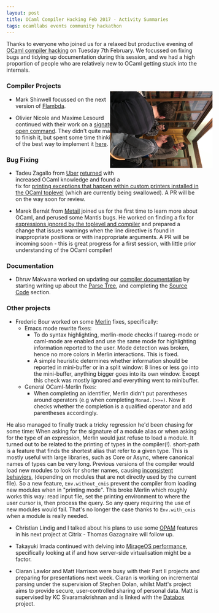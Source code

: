 ```yaml
---
layout: post
title: OCaml Compiler Hacking Feb 2017 - Activity Summaries
tags: ocamllabs events community hackathon
---
```


Thanks to everyone who joined us for a relaxed but productive evening of [OCaml compiler hacking](https://ocamllabs.github.io/compiler-hacking/) on Tuesday 7th February. We focussed on fixing bugs and tidying up documentation during this session, and we had a high proportion of people who are relatively new to OCaml getting stuck into the internals.

<div>
<img style="float:right; -webkit-transform:rotate(90deg); transform:rotate(90deg);" src="/images/FebCHPembroke.JPG" alt="Olivier, Maxime, David and Fred talk all things compiler" width="200" />
</div>

### Compiler Projects

* Mark Shinwell focussed on the next version of [Flambda](https://blogs.janestreet.com/flambda/).

* Olivier Nicole and Maxime Lesourd continued with their work on a [signatured open command](https://github.com/ocamllabs/compiler-hacking/wiki/Things-to-work-on#signatured-open-command). They didn't quite manage to finish it, but spent some time thinking of the best way to implement it [here](https://github.com/OlivierNicole/ocaml/commits/signatured_open).

### Bug Fixing

* Tadeu Zagallo from [Uber](https://www.uber.com/en-GB/cities/london/) [returned](http://reynard.io/2016/11/16/CompHack.html) with increased OCaml knowledge and found a fix for [printing exceptions that happen within custom printers installed in the OCaml toplevel](https://caml.inria.fr/mantis/view.php?id=7060) (which are currently being swallowed). A PR will be on the way soon for review.

* Marek Bernát from [Metail](http://metail.com/) joined us for the first time to learn more about OCaml, and perused some Mantis bugs. He worked on finding a fix for [expressions ignored by the toplevel and compiler](https://caml.inria.fr/mantis/view.php?id=6604) and prepared a change that issues warnings when the line directive is found in inappropriate positions or with inappropriate arguments. A PR will be incoming soon - this is great progress for a first session, with little prior understanding of the OCaml compiler!

### Documentation

* Dhruv Makwana worked on updating our [compiler documentation](https://github.com/ocamllabs/ocaml-internals/wiki) by starting writing up about the [Parse Tree](https://github.com/ocamllabs/ocaml-internals/wiki/The-Parse-Tree-%28AST%29), and completing the [Source Code](https://github.com/ocamllabs/ocaml-internals/wiki/Source-code) section.

### Other projects

* Frederic Bour worked on some [Merlin](https://github.com/ocaml/merlin) fixes, specifically:
  - Emacs mode rewrite fixes:
    - To do syntax highlighting, merlin-mode checks if tuareg-mode or caml-mode are enabled and use the same mode for highlighting information reported to the user. Mode detection was broken, hence no more colors in Merlin interactions. This is fixed.
    - A simple heuristic determines whether information should be reported in mini-buffer or in a split window: 8 lines or less go into the mini-buffer, anything bigger goes into its own window. Except this check was mostly ignored and everything went to minibuffer.
  - General OCaml-Merlin fixes:
    - When completing an identifier, Merlin didn't put parentheses around operators (e.g when completing `Monad.(>>=)`. Now it checks whether the completion is a qualified operator and add parentheses accordingly.

He also managed to finally track a tricky regression he'd been chasing for some time: When asking for the signature of a module alias or when asking for the type of an expression, Merlin would just refuse to load a module. It turned out to be related to the printing of types in the compiler(!). short-path is a feature that finds the shortest alias that refer to a given type. This is mostly useful with large libraries, such as Core or Async, where canonical names of types can be very long. Previous versions of the compiler would load new modules to look for shorter names, causing [inconsistent behaviors](https://caml.inria.fr/mantis/view.php?id=7134), (depending on modules that are not directly used by the current file).
So a new feature, `Env.without_cmis` prevent the compiler from loading new modules when in "printing mode". This broke Merlin which roughly works this way: read input file, set the printing environment to where the user cursor is, then process the query. So any query requiring the use of new modules would fail. That's no longer the case thanks to `Env.with_cmis` when a module is really needed.

* Christian Lindig and I talked about his plans to use some [OPAM](https://github.com/ocaml/opam) features in his next project at Citrix - Thomas Gazagnaire will follow up.

* Takayuki Imada continued with delving into [MirageOS performance](https://github.com/TImada), specifically looking at if and how server-side virtualisation might be a factor.

* Ciaran Lawlor and Matt Harrison were busy with their Part II projects and preparing for presentations next week. Ciaran is working on incremental parsing under the supervision of Stephen Dolan, whilst Matt's project aims to provide secure, user-controlled sharing of personal data. Matt is supervised by KC Sivaramakrishnan and is linked with the [Databox](http://www.databoxproject.uk/) project.
